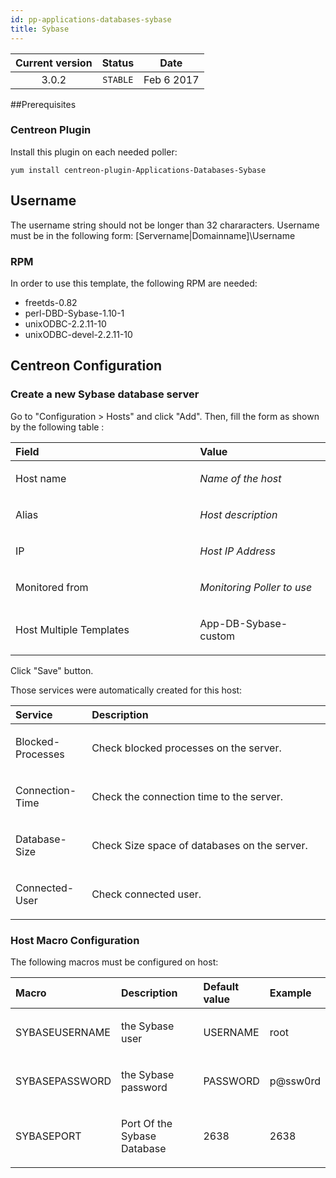 ```yaml
---
id: pp-applications-databases-sybase
title: Sybase
---
```


| Current version | Status | Date |
| :-: | :-: | :-: |
| 3.0.2 | `STABLE` | Feb  6 2017 |

##Prerequisites
### Centreon Plugin
Install this plugin on each needed poller:

    yum install centreon-plugin-Applications-Databases-Sybase

## Username
The username string should not be longer than 32 chararacters. Username
must be in the following form: [Servername|Domainname]\Username

### RPM
In order to use this template, the following RPM are needed:

* freetds-0.82
* perl-DBD-Sybase-1.10-1
* unixODBC-2.2.11-10
* unixODBC-devel-2.2.11-10

## Centreon Configuration
### Create a new Sybase database server
Go to "Configuration &gt; Hosts" and click "Add". Then, fill the form as
shown by the following table :

<table>
<colgroup>
<col width="58%" />
<col width="41%" />
</colgroup>
<thead>
<tr class="header">
<th align="left">Field</th>
<th align="left">Value</th>
</tr>
</thead>
<tbody>
<tr class="odd">
<td align="left"><p>Host name</p></td>
<td align="left"><p><em>Name of the host</em></p></td>
</tr>
<tr class="even">
<td align="left"><p>Alias</p></td>
<td align="left"><p><em>Host description</em></p></td>
</tr>
<tr class="odd">
<td align="left"><p>IP</p></td>
<td align="left"><p><em>Host IP Address</em></p></td>
</tr>
<tr class="even">
<td align="left"><p>Monitored from</p></td>
<td align="left"><p><em>Monitoring Poller to use</em></p></td>
</tr>
<tr class="odd">
<td align="left"><p>Host Multiple Templates</p></td>
<td align="left"><p>App-DB-Sybase-custom</p></td>
</tr>
</tbody>
</table>

Click "Save" button.

Those services were automatically created for this host:

<table>
<colgroup>
<col width="24%" />
<col width="75%" />
</colgroup>
<thead>
<tr class="header">
<th align="left">Service</th>
<th align="left">Description</th>
</tr>
</thead>
<tbody>
<tr class="even">
<td align="left"><p>Blocked-Processes</p></td>
<td align="left"><p>Check blocked processes on the server.</p></td>
</tr>
<tr class="even">
<td align="left"><p>Connection-Time</p></td>
<td align="left"><p>Check the connection time to the server.</p></td>
</tr>
<tr class="odd">
<td align="left"><p>Database-Size</p></td>
<td align="left"><p>Check Size space of databases on the server.</p></td>
</tr>
<tr class="even">
<td align="left"><p>Connected-User</p></td>
<td align="left"><p>Check connected user.</p></td>
</tr>
</tbody>
</table>

### Host Macro Configuration
The following macros must be configured on host:

<table>
<colgroup>
<col width="19%" />
<col width="48%" />
<col width="19%" />
<col width="13%" />
</colgroup>
<thead>
<tr class="header">
<th align="left">Macro</th>
<th align="left">Description</th>
<th align="left">Default value</th>
<th align="left">Example</th>
</tr>
</thead>
<tbody>
<tr class="odd">
<td align="left"><p>SYBASEUSERNAME</p></td>
<td align="left"><p>the Sybase user</p></td>
<td align="left"><p>USERNAME</p></td>
<td align="left"><p>root</p></td>
</tr>
<tr class="even">
<td align="left"><p>SYBASEPASSWORD</p></td>
<td align="left"><p>the Sybase password</p></td>
<td align="left"><p>PASSWORD</p></td>
<td align="left"><p>p@ssw0rd</p></td>
</tr>
<tr class="odd">
<td align="left"><p>SYBASEPORT</p></td>
<td align="left"><p>Port Of the Sybase Database</p></td>
<td align="left"><p>2638</p></td>
<td align="left"><p>2638</p></td>
</tr>
</tbody>
</table>

